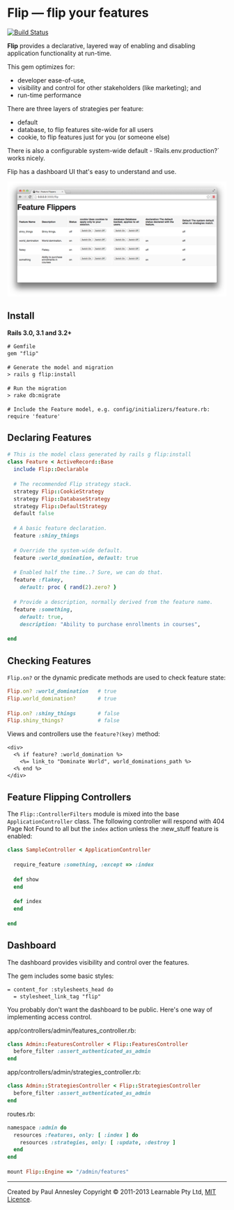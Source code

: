 Flip &mdash; flip your features
================

[![Build Status](https://travis-ci.org/pda/flip.png)](https://travis-ci.org/pda/flip)

**Flip** provides a declarative, layered way of enabling and disabling application functionality at run-time.

This gem optimizes for:

* developer ease-of-use,
* visibility and control for other stakeholders (like marketing); and
* run-time performance

There are three layers of strategies per feature:

* default
* database, to flip features site-wide for all users
* cookie, to flip features just for you (or someone else)

There is also a configurable system-wide default - !Rails.env.production?` works nicely.

Flip has a dashboard UI that's easy to understand and use.

![Feature Flipper Dashboard](flip-gem-dashboard.png "Feature Flipper Dashboard")

Install
-------

**Rails 3.0, 3.1 and 3.2+**

    # Gemfile
    gem "flip"

    # Generate the model and migration
    > rails g flip:install

    # Run the migration
    > rake db:migrate

    # Include the Feature model, e.g. config/initializers/feature.rb:
    require 'feature'

Declaring Features
------------------

```ruby
# This is the model class generated by rails g flip:install
class Feature < ActiveRecord::Base
  include Flip::Declarable

  # The recommended Flip strategy stack.
  strategy Flip::CookieStrategy
  strategy Flip::DatabaseStrategy
  strategy Flip::DefaultStrategy
  default false

  # A basic feature declaration.
  feature :shiny_things

  # Override the system-wide default.
  feature :world_domination, default: true

  # Enabled half the time..? Sure, we can do that.
  feature :flakey,
    default: proc { rand(2).zero? }

  # Provide a description, normally derived from the feature name.
  feature :something,
    default: true,
    description: "Ability to purchase enrollments in courses",

end
```


Checking Features
-----------------

`Flip.on?` or the dynamic predicate methods are used to check feature state:

```ruby
Flip.on? :world_domination   # true
Flip.world_domination?       # true

Flip.on? :shiny_things       # false
Flip.shiny_things?           # false
```

Views and controllers use the `feature?(key)` method:

```erb
<div>
  <% if feature? :world_domination %>
    <%= link_to "Dominate World", world_dominations_path %>
  <% end %>
</div>
```


Feature Flipping Controllers
----------------------------

The `Flip::ControllerFilters` module is mixed into the base `ApplicationController` class.  The following controller will respond with 404 Page Not Found to all but the `index` action unless the :new_stuff feature is enabled:

```ruby
class SampleController < ApplicationController

  require_feature :something, :except => :index

  def show
  end

  def index
  end

end
```

Dashboard
---------

The dashboard provides visibility and control over the features.

The gem includes some basic styles:

```haml
= content_for :stylesheets_head do
  = stylesheet_link_tag "flip"
```

You probably don't want the dashboard to be public.  Here's one way of implementing access control.

app/controllers/admin/features_controller.rb:

```ruby
class Admin::FeaturesController < Flip::FeaturesController
  before_filter :assert_authenticated_as_admin
end
```

app/controllers/admin/strategies_controller.rb:

```ruby
class Admin::StrategiesController < Flip::StrategiesController
  before_filter :assert_authenticated_as_admin
end
```

routes.rb:

```ruby
namespace :admin do
  resources :features, only: [ :index ] do
    resources :strategies, only: [ :update, :destroy ]
  end
end

mount Flip::Engine => "/admin/features"
```

----
Created by Paul Annesley
Copyright © 2011-2013 Learnable Pty Ltd, [MIT Licence](http://www.opensource.org/licenses/mit-license.php).
